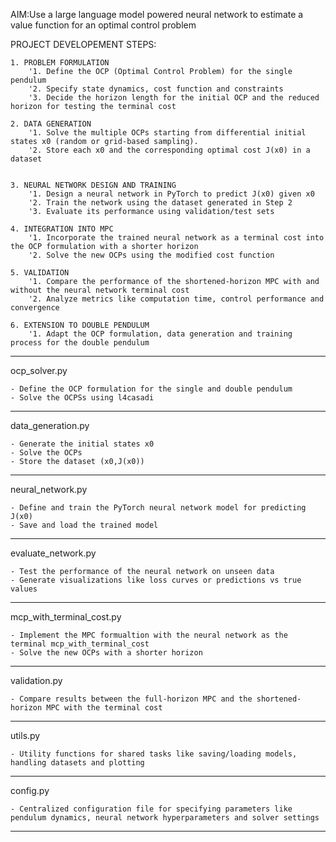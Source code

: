AIM:Use a large language model powered neural network to estimate a value function for an optimal control problem

PROJECT DEVELOPEMENT STEPS:

    1. PROBLEM FORMULATION
        '1. Define the OCP (Optimal Control Problem) for the single pendulum
        '2. Specify state dynamics, cost function and constraints
        '3. Decide the horizon length for the initial OCP and the reduced horizon for testing the terminal cost

    2. DATA GENERATION
        '1. Solve the multiple OCPs starting from differential initial states x0 (random or grid-based sampling).
        '2. Store each x0 and the corresponding optimal cost J(x0) in a dataset


    3. NEURAL NETWORK DESIGN AND TRAINING
        '1. Design a neural network in PyTorch to predict J(x0) given x0
        '2. Train the network using the dataset generated in Step 2
        '3. Evaluate its performance using validation/test sets

    4. INTEGRATION INTO MPC
        '1. Incorporate the trained neural network as a terminal cost into the OCP formulation with a shorter horizon
        '2. Solve the new OCPs using the modified cost function

    5. VALIDATION
        '1. Compare the performance of the shortened-horizon MPC with and without the neural network terminal cost
        '2. Analyze metrics like computation time, control performance and convergence

    6. EXTENSION TO DOUBLE PENDULUM
        '1. Adapt the OCP formulation, data generation and training process for the double pendulum

_________________________________________________________________________________________________________________________________________________________________
ocp_solver.py

    - Define the OCP formulation for the single and double pendulum
    - Solve the OCPSs using l4casadi
_________________________________________________________________________________________________________________________________________________________________
data_generation.py

    - Generate the initial states x0
    - Solve the OCPs
    - Store the dataset (x0,J(x0))
_________________________________________________________________________________________________________________________________________________________________
neural_network.py

    - Define and train the PyTorch neural network model for predicting J(x0)
    - Save and load the trained model
_________________________________________________________________________________________________________________________________________________________________
evaluate_network.py

    - Test the performance of the neural network on unseen data
    - Generate visualizations like loss curves or predictions vs true values
_________________________________________________________________________________________________________________________________________________________________
mcp_with_terminal_cost.py

    - Implement the MPC formualtion with the neural network as the terminal mcp_with_terminal_cost
    - Solve the new OCPs with a shorter horizon
_________________________________________________________________________________________________________________________________________________________________
validation.py

    - Compare results between the full-horizon MPC and the shortened-horizon MPC with the terminal cost
_________________________________________________________________________________________________________________________________________________________________
utils.py

    - Utility functions for shared tasks like saving/loading models, handling datasets and plotting
_________________________________________________________________________________________________________________________________________________________________
config.py

    - Centralized configuration file for specifying parameters like pendulum dynamics, neural network hyperparameters and solver settings
_________________________________________________________________________________________________________________________________________________________________

